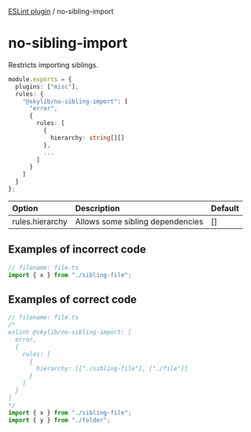 [ESLint plugin](https://ilyub.github.io/eslint-plugin/) / no-sibling-import

# no-sibling-import

Restricts importing siblings.

```ts
module.exports = {
  plugins: ["misc"],
  rules: {
    "@skylib/no-sibling-import": [
      "error",
      {
        rules: [
          {
            hierarchy: string[][]
          },
          ...
        ]
      }
    ]
  }
};
```

| Option | Description | Default |
| :----- | :----- | :----- |
| rules.hierarchy | Allows some sibling dependencies | [] |

## Examples of incorrect code

```ts
// filename: file.ts
import { x } from "./sibling-file";
```

## Examples of correct code

```ts
// filename: file.ts
/*
eslint @skylib/no-sibling-import: [
  error,
  {
    rules: [
      {
        hierarchy: [["./sibling-file"], ["./file"]]
      }
    ]
  }
]
*/
import { x } from "./sibling-file";
import { y } from "./folder";
```